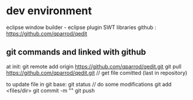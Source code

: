 dev environment
===============
eclipse
window builder - eclipse plugin
SWT libraries
github : https://github.com/qparrod/qedit

git commands and linked with github
----------------------------------------
at init:
git remote add origin https://github.com/qparrod/qedit.git
git pull https://github.com/qparrod/qedit.git   // get file comitted (last in repository)

to update file in git base:
git status
// do some modifications
git add <files/dir>
git commit -m "<commit name>"
git push 